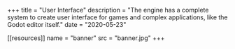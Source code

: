 +++
title = "User Interface"
description = "The engine has a complete system to create user interface for games and complex applications, like the Godot editor itself."
date = "2020-05-23"

[[resources]]
name = "banner"
src = "banner.jpg"
+++
